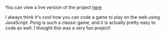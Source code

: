 
You can view a live version of the project [here](https://zeeshanmalek.github.io/pongGame/)

I always think it's cool how you can code a game to play on the web using JavaScript. Pong is such a classic game, and it is actually pretty easy to code as well. I thought this was a very fun project!
